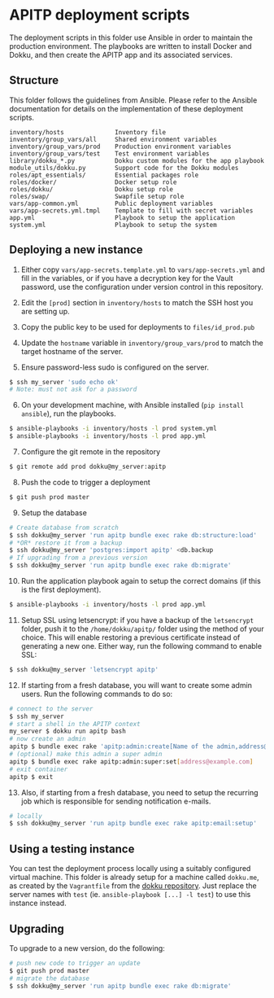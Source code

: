 # APITP deployment scripts

The deployment scripts in this folder use Ansible in order to maintain the
production environment. The playbooks are written to install Docker and Dokku,
and then create the APITP app and its associated services.

## Structure

This folder follows the guidelines from Ansible. Please refer to the Ansible
documentation for details on the implementation of these deployment scripts.

```
inventory/hosts              Inventory file
inventory/group_vars/all     Shared environment variables
inventory/group_vars/prod    Production environment variables
inventory/group_vars/test    Test environment variables
library/dokku_*.py           Dokku custom modules for the app playbook
module_utils/dokku.py        Support code for the Dokku modules
roles/apt_essentials/        Essential packages role
roles/docker/                Docker setup role
roles/dokku/                 Dokku setup role
roles/swap/                  Swapfile setup role
vars/app-common.yml          Public deployment variables
vars/app-secrets.yml.tmpl    Template to fill with secret variables
app.yml                      Playbook to setup the application
system.yml                   Playbook to setup the system
```

## Deploying a new instance

1. Either copy `vars/app-secrets.template.yml` to `vars/app-secrets.yml` and fill in the
   variables, or if you have a decryption key for the Vault password, use the
   configuration under version control in this repository.

2. Edit the `[prod]` section in `inventory/hosts` to match the SSH host you are
   setting up.

3. Copy the public key to be used for deployments to `files/id_prod.pub`

4. Update the `hostname` variable in `inventory/group_vars/prod` to match the
   target hostname of the server.

5. Ensure password-less sudo is configured on the server.
```bash
$ ssh my_server 'sudo echo ok'
# Note: must not ask for a password
```

6. On your development machine, with Ansible installed (`pip install ansible`),
   run the playbooks.
```bash
$ ansible-playbooks -i inventory/hosts -l prod system.yml
$ ansible-playbooks -i inventory/hosts -l prod app.yml
```

7. Configure the git remote in the repository
```bash
$ git remote add prod dokku@my_server:apitp
```

8. Push the code to trigger a deployment
```bash
$ git push prod master
```

9. Setup the database
```bash
# Create database from scratch
$ ssh dokku@my_server 'run apitp bundle exec rake db:structure:load'
# *OR* restore it from a backup
$ ssh dokku@my_server 'postgres:import apitp' <db.backup
# If upgrading from a previous version
$ ssh dokku@my_server 'run apitp bundle exec rake db:migrate'
```

10. Run the application playbook again to setup the correct domains (if this is the first deployment).
```bash
$ ansible-playbooks -i inventory/hosts -l prod app.yml
```

11. Setup SSL using letsencrypt: if you have a backup of the `letsencrypt`
    folder, push it to the `/home/dokku/apitp/` folder using the method of your
    choice. This will enable restoring a previous certificate instead of
    generating a new one. Either way, run the following command to enable SSL:
```bash
$ ssh dokku@my_server 'letsencrypt apitp'
```

12. If starting from a fresh database, you will want to create some admin users.
    Run the following commands to do so:
```bash
# connect to the server
$ ssh my_server
# start a shell in the APITP context
my_server $ dokku run apitp bash
# now create an admin
apitp $ bundle exec rake 'apitp:admin:create[Name of the admin,address@example.com]'
# (optional) make this admin a super admin
apitp $ bundle exec rake apitp:admin:super:set[address@example.com]
# exit container
apitp $ exit
```

13. Also, if starting from a fresh database, you need to setup the recurring job
    which is responsible for sending notification e-mails.
```bash
# locally
$ ssh dokku@my_server 'run apitp bundle exec rake apitp:email:setup'
```

## Using a testing instance

You can test the deployment process locally using a suitably configured virtual
machine. This folder is already setup for a machine called `dokku.me`, as
created by the `Vagrantfile` from the [dokku repository](https://github.com/dokku/dokku).
Just replace the server names with `test` (ie. `ansible-playbook [...] -l test`)
to use this instance instead.

## Upgrading

To upgrade to a new version, do the following:

```bash
# push new code to trigger an update
$ git push prod master
# migrate the database
$ ssh dokku@my_server 'run apitp bundle exec rake db:migrate'
```
